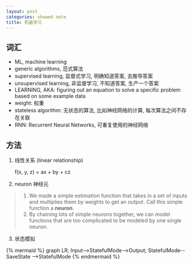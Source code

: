 ```yaml
---
layout: post
categories: showed note
title: 机器学习
---
```


## 词汇

- ML, machine learning
- generic algorithms, 范式算法
- supervised learning, 监督式学习, 明确知道答案, 去推导答案
- unsupervised learning, 非监督学习, 不知道答案, 生产一个答案
- LEARNING, AKA: figuring out an equation to solve a specific problem based on some example data
- weight: 权重
- stateless algorithm: 无状态的算法, 比如神经网络的计算, 每次算法之间不存在关联
- RNN: Recurrent Neural Networks, 可重复使用的神经网络

## 方法
1. 线性关系 (linear relationship)

    f(x, y, z) = ax + by + cz

2. neuron 神经元

  > 1. We made a simple estimation function that takes in a set of inputs and multiplies them by weights to get an output. Call this simple function a **neuron**.
  > 2. By chaining lots of simple neurons together, we can model functions that are too complicated to be modeled by one single neuron.


3. 状态模拟

{% mermaid %}
graph LR;
    Input-->StatefulMode-->Output;
    StatefulMode-- SaveState -->StatefulMode
{% endmermaid %}
